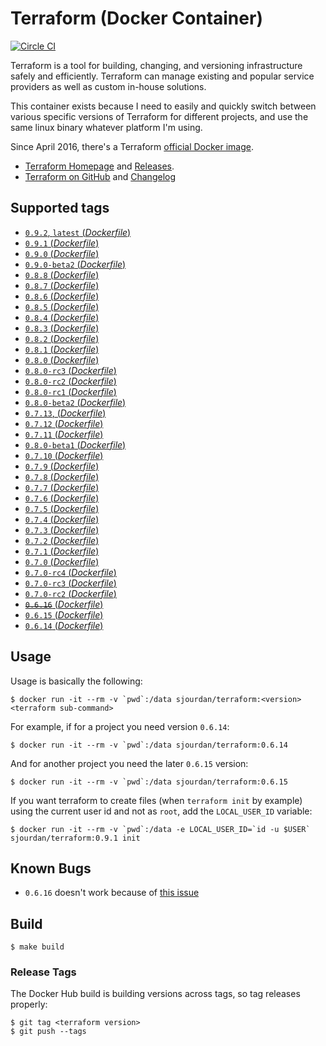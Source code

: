 # Terraform (Docker Container)

[![Circle CI](https://circleci.com/gh/sjourdan/terraform-docker.svg?style=shield)](https://circleci.com/gh/sjourdan/terraform-docker)

Terraform is a tool for building, changing, and versioning infrastructure safely and efficiently. Terraform can manage existing and popular service providers as well as custom in-house solutions.

This container exists because I need to easily and quickly switch between various specific versions of Terraform for different projects, and use the same linux binary whatever platform I'm using.

Since April 2016, there's a Terraform [official Docker image](https://hub.docker.com/r/hashicorp/terraform/).

- [Terraform Homepage](https://www.terraform.io/) and [Releases](https://releases.hashicorp.com/terraform/).
- [Terraform on GitHub](https://github.com/hashicorp/terraform) and [Changelog](https://github.com/hashicorp/terraform/blob/master/CHANGELOG.md)

## Supported tags

-	[`0.9.2`, `latest` (*Dockerfile*)](https://github.com/sjourdan/terraform-docker/blob/0.9.2/Dockerfile)
-	[`0.9.1` (*Dockerfile*)](https://github.com/sjourdan/terraform-docker/blob/0.9.1/Dockerfile)
-	[`0.9.0` (*Dockerfile*)](https://github.com/sjourdan/terraform-docker/blob/0.9.0/Dockerfile)
-	[`0.9.0-beta2` (*Dockerfile*)](https://github.com/sjourdan/terraform-docker/blob/0.9.0-beta2/Dockerfile)
-	[`0.8.8` (*Dockerfile*)](https://github.com/sjourdan/terraform-docker/blob/0.8.8/Dockerfile)
-	[`0.8.7` (*Dockerfile*)](https://github.com/sjourdan/terraform-docker/blob/0.8.7/Dockerfile)
-	[`0.8.6` (*Dockerfile*)](https://github.com/sjourdan/terraform-docker/blob/0.8.6/Dockerfile)
-	[`0.8.5` (*Dockerfile*)](https://github.com/sjourdan/terraform-docker/blob/0.8.5/Dockerfile)
-	[`0.8.4` (*Dockerfile*)](https://github.com/sjourdan/terraform-docker/blob/0.8.4/Dockerfile)
-	[`0.8.3` (*Dockerfile*)](https://github.com/sjourdan/terraform-docker/blob/0.8.3/Dockerfile)
-	[`0.8.2` (*Dockerfile*)](https://github.com/sjourdan/terraform-docker/blob/0.8.2/Dockerfile)
-	[`0.8.1` (*Dockerfile*)](https://github.com/sjourdan/terraform-docker/blob/0.8.1/Dockerfile)
-	[`0.8.0` (*Dockerfile*)](https://github.com/sjourdan/terraform-docker/blob/0.8.0/Dockerfile)
-	[`0.8.0-rc3` (*Dockerfile*)](https://github.com/sjourdan/terraform-docker/blob/0.8.0-rc3/Dockerfile)
-	[`0.8.0-rc2` (*Dockerfile*)](https://github.com/sjourdan/terraform-docker/blob/0.8.0-rc2/Dockerfile)
-	[`0.8.0-rc1` (*Dockerfile*)](https://github.com/sjourdan/terraform-docker/blob/0.8.0-rc1/Dockerfile)
-	[`0.8.0-beta2` (*Dockerfile*)](https://github.com/sjourdan/terraform-docker/blob/0.8.0-beta2/Dockerfile)
-	[`0.7.13`, (*Dockerfile*)](https://github.com/sjourdan/terraform-docker/blob/0.7.13/Dockerfile)
-	[`0.7.12` (*Dockerfile*)](https://github.com/sjourdan/terraform-docker/blob/0.7.12/Dockerfile)
-	[`0.7.11` (*Dockerfile*)](https://github.com/sjourdan/terraform-docker/blob/0.7.11/Dockerfile)
-	[`0.8.0-beta1` (*Dockerfile*)](https://github.com/sjourdan/terraform-docker/blob/0.8.0-beta1/Dockerfile)
-	[`0.7.10` (*Dockerfile*)](https://github.com/sjourdan/terraform-docker/blob/0.7.10/Dockerfile)
-	[`0.7.9` (*Dockerfile*)](https://github.com/sjourdan/terraform-docker/blob/0.7.9/Dockerfile)
-	[`0.7.8` (*Dockerfile*)](https://github.com/sjourdan/terraform-docker/blob/0.7.8/Dockerfile)
-	[`0.7.7` (*Dockerfile*)](https://github.com/sjourdan/terraform-docker/blob/0.7.7/Dockerfile)
-	[`0.7.6` (*Dockerfile*)](https://github.com/sjourdan/terraform-docker/blob/0.7.6/Dockerfile)
-	[`0.7.5` (*Dockerfile*)](https://github.com/sjourdan/terraform-docker/blob/0.7.5/Dockerfile)
-	[`0.7.4` (*Dockerfile*)](https://github.com/sjourdan/terraform-docker/blob/0.7.4/Dockerfile)
-	[`0.7.3` (*Dockerfile*)](https://github.com/sjourdan/terraform-docker/blob/0.7.3/Dockerfile)
-	[`0.7.2` (*Dockerfile*)](https://github.com/sjourdan/terraform-docker/blob/0.7.2/Dockerfile)
-	[`0.7.1` (*Dockerfile*)](https://github.com/sjourdan/terraform-docker/blob/0.7.1/Dockerfile)
-	[`0.7.0` (*Dockerfile*)](https://github.com/sjourdan/terraform-docker/blob/0.7.0/Dockerfile)
-	[`0.7.0-rc4` (*Dockerfile*)](https://github.com/sjourdan/terraform-docker/blob/0.7.0-rc4/Dockerfile)
-	[`0.7.0-rc3` (*Dockerfile*)](https://github.com/sjourdan/terraform-docker/blob/0.7.0-rc3/Dockerfile)
-	[`0.7.0-rc2` (*Dockerfile*)](https://github.com/sjourdan/terraform-docker/blob/0.7.0-rc2/Dockerfile)
-	[~~`0.6.16`~~ (*Dockerfile*)](https://github.com/sjourdan/terraform-docker/blob/0.6.16/Dockerfile)
-	[`0.6.15` (*Dockerfile*)](https://github.com/sjourdan/terraform-docker/blob/0.6.15/Dockerfile)
-	[`0.6.14` (*Dockerfile*)](https://github.com/sjourdan/terraform-docker/blob/0.6.14/Dockerfile)

## Usage

Usage is basically the following:

```
$ docker run -it --rm -v `pwd`:/data sjourdan/terraform:<version> <terraform sub-command>
```

For example, if for a project you need version `0.6.14`:

```
$ docker run -it --rm -v `pwd`:/data sjourdan/terraform:0.6.14
```

And for another project you need the later `0.6.15` version:

```
$ docker run -it --rm -v `pwd`:/data sjourdan/terraform:0.6.15
```

If you want terraform to create files (when `terraform init` by example) using
the current user id and not as `root`, add the `LOCAL_USER_ID` variable:

```
$ docker run -it --rm -v `pwd`:/data -e LOCAL_USER_ID=`id -u $USER` sjourdan/terraform:0.9.1 init
```

## Known Bugs

- `0.6.16` doesn't work because of [this issue](https://github.com/hashicorp/terraform/issues/6714)

## Build

```
$ make build
```

### Release Tags

The Docker Hub build is building versions across tags, so tag releases properly:

```
$ git tag <terraform version>
$ git push --tags
```
